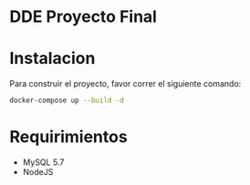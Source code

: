 # DDE Proyecto Final

# Instalacion

Para construir el proyecto, favor correr el siguiente comando:

```sh
docker-compose up --build -d
```
 
# Requirimientos

- MySQL 5.7
- NodeJS
